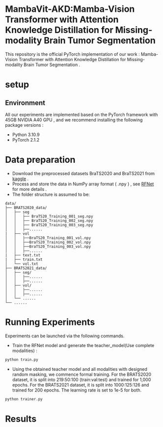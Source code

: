 # MambaVit-AKD:Mamba-Vision Transformer with Attention Knowledge Distillation for Missing-modality Brain Tumor Segmentation
This repository is the official PyTorch implementation of our work : Mamba-Vision Transformer with Attention Knowledge Distillation for Missing-modality Brain Tumor Segmentation .
# setup
## Environment
All our experiments are implemented based on the PyTorch framework with 45GB NVIDIA A40 GPU , and we recommend installing the following package versions :
* Python 3.10.9
* PyTorch 2.1.2
# Data preparation
* Download the preprocessed datasets BraTS2020 and BraTS2021 from [kaggle](https://www.kaggle.com/datasets) .
* Process and store the data in NumPy array format ( .npy ) , see [RFNet](https://github.com/dyh127/RFNet/tree/main/data) for more details .
* The folder structure is assumed to be:
```plaintext
data/
├── BRATS2020_data/
│   ├── seg
│   │   ├── BraTS20_Training_001_seg.npy
│   │   ├── BraTS20_Training_002_seg.npy
│   │   ├── BraTS20_Training_003_seg.npy
│   │   ├──......
|   ├── vol
│   │   ├──BraTS20_Training_001_vol.npy
│   │   ├──BraTS20_Training_002_vol.npy
│   │   ├──BraTS20_Training_003_vol.npy
│   │   ├──......
|   ├── text.txt
|   ├── train.txt
│   └── vol.txt 
├── BRATS2021_data/
│   ├── seg/
│   │   ├──......
│   │   ├──......
│   ├── vol/
│   │   ├──......
│   │   ├──......
│   └── ......
└── ......
```
# Running Experiments
Experiments can be launched via the following commands.
* Train the RFNet model and generate the teacher_model(Use complete modalities) :
```python
python train.py
```
* Using the obtained teacher model and all modalities with designed random masking, we commence formal training. For the BRATS2020 dataset, it is split into 219:50:100 (train:val:test) and trained for 1,000 epochs. For the BRATS2021 dataset, it is split into 1000:125:126 and trained for 200 epochs. The learning rate is set to 1e-5 for both.
```python
python trainer.py
```
# Results


